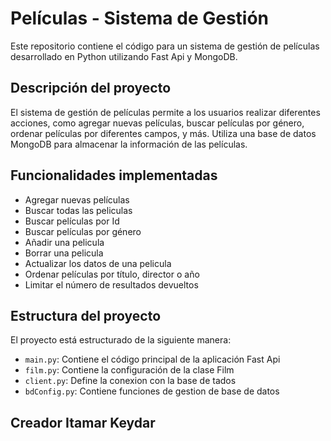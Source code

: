 # Películas - Sistema de Gestión

Este repositorio contiene el código para un sistema de gestión de películas desarrollado en Python utilizando Fast Api y MongoDB.

## Descripción del proyecto

El sistema de gestión de películas permite a los usuarios realizar diferentes acciones, como agregar nuevas películas, buscar películas por género, ordenar películas por diferentes campos, y más. Utiliza una base de datos MongoDB para almacenar la información de las películas.

## Funcionalidades implementadas

- Agregar nuevas películas
- Buscar todas las peliculas
- Buscar películas por Id
- Buscar películas por género
- Añadir una pelicula
- Borrar una pelicula
- Actualizar los datos de una pelicula
- Ordenar películas por título, director o año
- Limitar el número de resultados devueltos

## Estructura del proyecto

El proyecto está estructurado de la siguiente manera:

- `main.py`: Contiene el código principal de la aplicación Fast Api
- `film.py`: Contiene la configuración de la clase Film
- `client.py`: Define la conexion con la base de tados
- `bdConfig.py`: Contiene funciones de gestion de base de datos

## Creador Itamar Keydar

